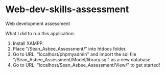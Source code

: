 # Web-dev-skills-assessment
Web development assessment

What I did to run this application:
1. Install XAMPP.
2. Place "/Sean_Asbee_Assessment/" into htdocs folder.
3. Go to URL: "localhost/phpmyadmin" and import the sql file "/Sean_Asbee_Assessment/Model/library.sql" as a new database.
4. Go to URL: "localhost/Sean_Asbee_Assessment/View/" to get started!
